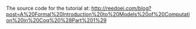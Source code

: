 The source code for the tutorial at: http://reedoei.com/blog?post=A%20Formal%20Introduction%20to%20Models%20of%20Computation%20in%20Coq%20%28Part%201%29

